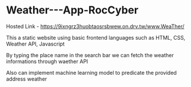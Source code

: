 # Weather---App-RocCyber
Hosted Link - https://9ixngrz3huobtaosrsbwew.on.drv.tw/www.WeaTher/

This a static website using basic frontend languages such as HTML, CSS, Weather API, Javascript

By typing the place name in the search bar we can fetch the weather informations through waether API

Also can implement machine learning model to predicate the provided address weather
